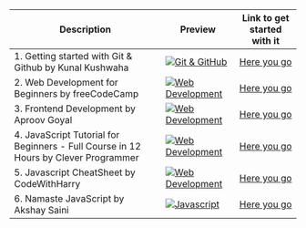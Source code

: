 |Description | Preview   | Link to get started with it   |
| ------------ | ------------ | ------------ |
| 1. Getting started with Git & Github by Kunal Kushwaha | [![Git & GitHub](https://i.ytimg.com/vi/apGV9Kg7ics/mqdefault.jpg "Git & GitHub")](https://www.youtube.com/watch?v=apGV9Kg7ics "Git & GitHub")  | [Here you go](https://www.youtube.com/watch?v=apGV9Kg7ics)  
| 2. Web Development for Beginners by freeCodeCamp | [![Web Development](https://ik.imagekit.io/1cw2zpbjy/OSWH/FCC.png?ik-sdk-version=javascript-1.4.3&updatedAt=1670222534503 "Web Development")](https://youtu.be/nu_pCVPKzTk "Web Development")| [Here you go](https://youtu.be/nu_pCVPKzTk)
| 3. Frontend Development by Aproov Goyal| [![Web Development](https://user-images.githubusercontent.com/114678694/216386888-ec6da6af-49e2-42e6-93aa-0282c5cf0f35.jpg)](https://www.youtube.com/watch?v=-wx4z8SC7aA)| [Here you go](https://www.youtube.com/watch?v=-wx4z8SC7aA) 
| 4. JavaScript Tutorial for Beginners - Full Course in 12 Hours by Clever Programmer | [![Web Development](https://user-images.githubusercontent.com/97666287/213859043-5361cbb6-831a-4c0a-97bb-0e7e30cf65bb.jpg)](https://www.youtube.com/watch?v=lI1ae4REbFM&t=30489s&ab_channel=CleverProgrammer)| [Here you go](https://www.youtube.com/watch?v=lI1ae4REbFM&t=30489s&ab_channel=CleverProgrammer)
| 5. Javascript CheatSheet by CodeWithHarry | [![Web Development](https://user-images.githubusercontent.com/97666287/213903726-821d972f-6cb7-448b-9d7b-2db91bfed3d9.png)](https://www.codewithharry.com/blogpost/javascript-cheatsheet/)| [Here you go](https://www.codewithharry.com/blogpost/javascript-cheatsheet/) 
| 6. Namaste JavaScript by Akshay Saini | [![Javascript](https://i.ytimg.com/vi/pN6jk0uUrD8/hqdefault.jpg?sqp=-oaymwEXCNACELwBSFryq4qpAwkIARUAAIhCGAE=&rs=AOn4CLDHVB8xIJcebxSg0uFB8mFvTJQH1g)](https://youtube.com/playlist?list=PLlasXeu85E9cQ32gLCvAvr9vNaUccPVNP&si=90Aape_ON3G_5Wbl) | [Here you go](https://youtube.com/playlist?list=PLlasXeu85E9cQ32gLCvAvr9vNaUccPVNP&si=90Aape_ON3G_5Wbl)

